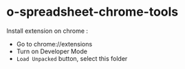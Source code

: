 # o-spreadsheet-chrome-tools

Install extension on chrome : 
 - Go to chrome://extensions
 - Turn on Developer Mode
 - `Load Unpacked` button, select this folder
